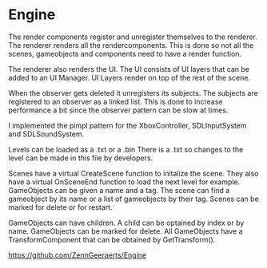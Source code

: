 # Engine

The render components register and unregister themselves to the renderer.
The renderer renders all the rendercomponents.
This is done so not all the scenes, gameobjects and components need to have a render function.

The renderer also renders the UI.
The UI consists of UI layers that can be added to an UI Manager.
UI Layers render on top of the rest of the scene.

When the observer gets deleted it unregisters its subjects.
The subjects are registered to an observer as a linked list.
This is done to increase performance a bit since the observer pattern can be slow at times.

I implemented the pimpl pattern for the XboxController, SDLInputSystem and SDLSoundSystem.

Levels can be loaded as a .txt or a .bin
There is a .txt so changes to the level can be made in this file by developers.

Scenes have a virtual CreateScene function to initalize the scene.
They also have a virtual OnSceneEnd function to load the next level for example.
GameObjects can be given a name and a tag.
The scene can find a gameobject by its name or a list of gameobjects by their tag.
Scenes can be marked for delete or for restart.

GameObjects can have children.
A child can be optained by index or by name.
GameObjects can be marked for delete.
All GameObjects have a TransformComponent that can be obtained by GetTransform().

https://github.com/ZennGeeraerts/Engine